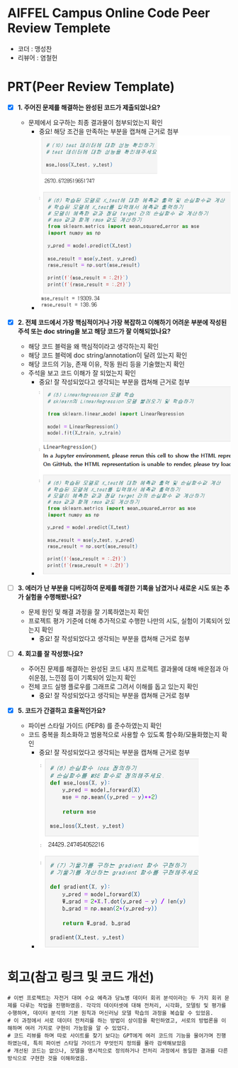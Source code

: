 # AIFFEL Campus Online Code Peer Review Templete
- 코더 : 맹성찬
- 리뷰어 : 염철헌


# PRT(Peer Review Template)
- [X]  **1. 주어진 문제를 해결하는 완성된 코드가 제출되었나요?**
    - 문제에서 요구하는 최종 결과물이 첨부되었는지 확인
        - 중요! 해당 조건을 만족하는 부분을 캡쳐해 근거로 첨부
        - ![결과 성능값](Exploration/EXPLORATION_01/test_result.png)
    
- [X]  **2. 전체 코드에서 가장 핵심적이거나 가장 복잡하고 이해하기 어려운 부분에 작성된 
주석 또는 doc string을 보고 해당 코드가 잘 이해되었나요?**
    - 해당 코드 블럭을 왜 핵심적이라고 생각하는지 확인
    - 해당 코드 블럭에 doc string/annotation이 달려 있는지 확인
    - 해당 코드의 기능, 존재 이유, 작동 원리 등을 기술했는지 확인
    - 주석을 보고 코드 이해가 잘 되었는지 확인
        - 중요! 잘 작성되었다고 생각되는 부분을 캡쳐해 근거로 첨부
        - ![주석 작성 및 구현](Exploration/EXPLORATION_01/core_code.png)
        
- [ ]  **3. 에러가 난 부분을 디버깅하여 문제를 해결한 기록을 남겼거나
새로운 시도 또는 추가 실험을 수행해봤나요?**
    - 문제 원인 및 해결 과정을 잘 기록하였는지 확인
    - 프로젝트 평가 기준에 더해 추가적으로 수행한 나만의 시도, 
    실험이 기록되어 있는지 확인
        - 중요! 잘 작성되었다고 생각되는 부분을 캡쳐해 근거로 첨부
        
- [ ]  **4. 회고를 잘 작성했나요?**
    - 주어진 문제를 해결하는 완성된 코드 내지 프로젝트 결과물에 대해
    배운점과 아쉬운점, 느낀점 등이 기록되어 있는지 확인
    - 전체 코드 실행 플로우를 그래프로 그려서 이해를 돕고 있는지 확인
        - 중요! 잘 작성되었다고 생각되는 부분을 캡쳐해 근거로 첨부
        
- [X]  **5. 코드가 간결하고 효율적인가요?**
    - 파이썬 스타일 가이드 (PEP8) 를 준수하였는지 확인
    - 코드 중복을 최소화하고 범용적으로 사용할 수 있도록 함수화/모듈화했는지 확인
        - 중요! 잘 작성되었다고 생각되는 부분을 캡쳐해 근거로 첨부
        - ![간결한 코드](Exploration/EXPLORATION_01/easy_code.png)


# 회고(참고 링크 및 코드 개선)
```
# 이번 프로젝트는 자전거 대여 수요 예측과 당뇨병 데이터 회귀 분석이라는 두 가지 회귀 문제를 다루는 작업을 진행하였음. 각각의 데이터셋에 대해 전처리, 시각화, 모델링 및 평가를 수행하며, 데이터 분석의 기본 원칙과 머신러닝 모델 학습의 과정을 복습할 수 있었음.
# 이 과정에서 서로 데이터 전처리를 하는 방법이 상이함을 확인하였고, 서로의 방법론을 이해하며 여러 가지로 구현이 가능함을 알 수 있었다.
# 코드 리뷰를 하며 따로 사이트를 찾기 보다는 GPT에게 여러 코드의 기능을 물어가며 진행하였는데, 특히 파이썬 스타일 가이드가 무엇인지 정의를 몰라 검색해보았음
# 개선된 코드는 없으나, 모델을 명시적으로 정의하거나 전처리 과정에서 동일한 결과를 다른 방식으로 구현한 것을 이해하였음.
```
